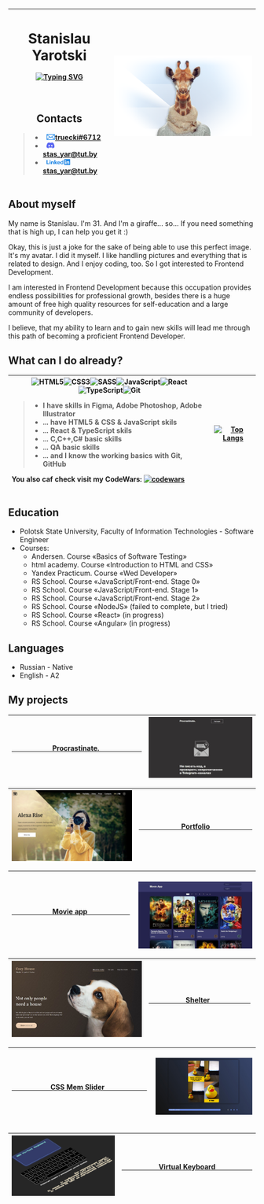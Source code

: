 | <h1>Stanislau Yarotski</h1>[![Typing SVG](https://readme-typing-svg.herokuapp.com?color=%23FFF&lines=      Junior+Frontend+Developer)](https://git.io/typing-svg)<br><br><br><h2>Contacts</h2><blockquote align="left"><ul><li>  <a href="mailto:stas_yar@tut.by"><img src="./image/icon/icon-email-header.svg"  height="12">truecki#6712</a></li><li>  <a href="https://discordapp.com/users/399246428871983114/"><img src="./image/icon/icon-discord-header.svg" height="12">stas_yar@tut.by</a></li><li>  <a href=""><img src="./image/icon/icon-linkedin-header.svg" height="12">stas_yar@tut.by</a></li></ul></blockquote> | <img src="image/user-giraffe.png">|
| ------ | ------ |

<h2>About myself</h2>
<p>My name is Stanislau. I'm 31. And I'm a giraffe... so... If you need something that is high up, I can help you get it :)</p>
<p>Okay, this is just a joke for the sake of being able to use this perfect image. It's my avatar. I did it myself. I like handling pictures and everything that is related to design. And I enjoy coding, too. So I got interested to Frontend Development.</p>
<p>I am interested in Frontend Development because this occupation provides endless possibilities for professional growth, besides there is a huge amount of free high quality resources for self-education and a large community of developers.</p>
<p>I believe, that my ability to learn and to gain new skills will lead me through this path of becoming a proficient Frontend Developer.</p>

<h2>What can I do already?</h2>

| ![HTML5](https://img.shields.io/badge/html5-%23E34F26.svg?style=for-the-badge&logo=html5&logoColor=white)![CSS3](https://img.shields.io/badge/css3-%231572B6.svg?style=for-the-badge&logo=css3&logoColor=white)![SASS](https://img.shields.io/badge/SASS-hotpink.svg?style=for-the-badge&logo=SASS&logoColor=white)![JavaScript](https://img.shields.io/badge/javascript-%23323330.svg?style=for-the-badge&logo=javascript&logoColor=%23F7DF1E)![React](https://img.shields.io/badge/react-%2320232a.svg?style=for-the-badge&logo=react&logoColor=%2361DAFB)![TypeScript](https://img.shields.io/badge/typescript-%23007ACC.svg?style=for-the-badge&logo=typescript&logoColor=white)![Git](https://img.shields.io/badge/git-%23F05033.svg?style=for-the-badge&logo=git&logoColor=white)<blockquote align="left"><ul><li>I have skills in Figma, Adobe Photoshop, Adobe Illustrator</li><li>... have HTML5 & CSS & JavaScript skils</li><li>... React & TypeScript skils</li><li>... C,C++,C# basic skills</li><li>... QA basic skills</li><li>... and I know the working basics with Git, GitHub</li></ul></blockquote><p align="left">You also caf check  visit my CodeWars: [![codewars](https://www.codewars.com/users/badikgit/badges/small)](https://www.codewars.com/users/badikgit)</p> | [![Top Langs](https://github-readme-stats.vercel.app/api/top-langs/?username=badikgit)](https://github.com/badikgit/github-readme-stats) |
| ------ | ------ |


       
<h2>Education</h2>
<ul>
   <li>Polotsk State University, Faculty of Information Technologies - Software Engineer</li>
   <li>Courses:
      <ul>
         <li>Andersen. Сourse «Basics of Software Testing»</li>
         <li>html academy. Сourse «Introduction to HTML and CSS»</li>
         <li>Yandex Practicum. Сourse «Wed Developer»</li>
         <li>RS School. Course «JavaScript/Front-end. Stage 0»</li>
         <li>RS School. Course «JavaScript/Front-end. Stage 1»</li>
         <li>RS School. Course «JavaScript/Front-end. Stage 2»</li>
         <li>RS School. Course «NodeJS» (failed to complete, but I tried)</li>
         <li>RS School. Course «React» (in progress)</li>
         <li>RS School. Course «Angular» (in progress)</li>
      </ul>
   </li>
</ul>

<h2>Languages</h2>
<ul>
   <li>Russian - Native</li>
   <li>English - A2</li>
</ul>

<h2 title="My projects">My projects</h2>

| <a href="https://badikgit.github.io/portfolio-test/source/project-procrastinate/" target="_blank">                      Procrastinate.                       </a> | <a href="https://badikgit.github.io/portfolio-test/source/project-procrastinate/" target="_blank"><img src="./image/procrastinate.jpg"></a> |
| ------ | ------ |

| <a href="https://badikgit.github.io/portfolio-test/source/project-procrastinate/" target="_blank"><img src="./image/portfolio.jpg"></a> | <a href="https://badikgit.github.io/portfolio-test/source/project-procrastinate/" target="_blank">                       Portfolio                       </a> |
| ------ | ------ |

| <a href="https://rolling-scopes-school.github.io/badikgit-JSFEPRESCHOOL/movie-app/" target="_blank">                      Movie app                       </a> | <a href="https://rolling-scopes-school.github.io/badikgit-JSFEPRESCHOOL/movie-app/" target="_blank"><img src="./image/movie-app.jpg"></a> |
| ------ | ------ |

| <a href="https://rolling-scopes-school.github.io/badikgit-JSFE2022Q1/shelter/pages/main/" target="_blank"><img src="./image/shelter.jpg"></a> | <a href="https://rolling-scopes-school.github.io/badikgit-JSFE2022Q1/shelter/pages/main/" target="_blank">                    Shelter                      </a> |
| ------ | ------ |

| <a href="https://badikgit.github.io/cssMemSlider/cssMemSlider/">                     CSS Mem Slider                       </a> | <a href="https://badikgit.github.io/cssMemSlider/cssMemSlider/" target="_blank"><img src="./image/mem.jpg"></a> |
| ------ | ------ |

| <a href="https://badikgit.github.io/virtual-keyboard/" target="_blank"><img src="./image/keyboard.jpg"></a> | <a href="https://badikgit.github.io/virtual-keyboard/" target="_blank">                    Virtual Keyboard                    </a> |
| ------ | ------ |


